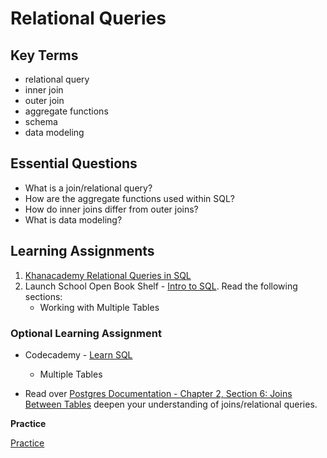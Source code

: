 # Relational Queries

## Key Terms

- relational query
- inner join
- outer join
- aggregate functions
- schema
- data modeling

## Essential Questions

- What is a join/relational query?
- How are the aggregate functions used within SQL?
- How do inner joins differ from outer joins?
- What is data modeling?

## Learning Assignments
1. [Khanacademy Relational Queries in SQL](https://www.khanacademy.org/computing/computer-programming/sql/relational-queries-in-sql/a/splitting-data-into-related-tables)
2. Launch School Open Book Shelf - [Intro to SQL](https://launchschool.com/books/sql/read/table_relationships). Read the following sections:
     * Working with Multiple Tables

### Optional Learning Assignment
- Codecademy - [Learn SQL](https://www.codecademy.com/learn/learn-sql)
  * Multiple Tables
  
- Read over [Postgres Documentation - Chapter 2, Section 6: Joins Between Tables](https://www.postgresql.org/docs/8.3/tutorial-join.html) deepen your understanding of joins/relational queries.


**Practice**

 [Practice](./practice/) 
